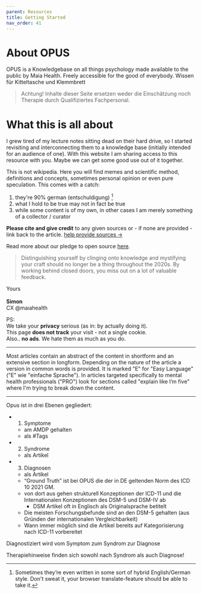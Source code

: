 ```yaml
---
parent: Resources
title: Getting Started
nav_order: 41
---
```


# About OPUS

OPUS is a Knowledgebase on all things psychology made available to the public by Maia Health.
Freely accessible for the good of everybody.
Wissen für Kitteltasche und Klemmbrett


> Achtung! Inhalte dieser Seite ersetzen weder die Einschätzung noch Therapie durch Qualifiziertes Fachpersonal.

# What this is all about

I grew tired of my lecture notes sitting dead on their hard drive, so I started revisiting and interconnecting them to a knowledge base (initially intended for an audience of one). With this website I am sharing access to this resource with you. Maybe we can get some good use out of it together.

This is not wikipedia. Here you will find memes and scientific method, definitions and concepts, sometimes personal opinion or even pure speculation. This comes with a catch:<br>
1. they're 90% german (entschuldigung) [^1]
2. what I hold to be true may not in fact be true
3. while some content is of my own, in other cases I am merely something of a collector / curator


[^1]: Sometimes they’re even written in some sort of hybrid English/German style. Don't sweat it, your browser translate-feature should be able to take it.

**Please cite and give credit** to any given sources or - if none are provided - link back to the article.  [help provide sources →](/feedback)
<br>

Read more about our pledge to open source [here](/pledge).

> Distinguishing yourself by clinging onto knowledge and mystifying your craft should no longer be a thing throughout the 2020s.
> By working behind closed doors, you miss out on a lot of valuable feedback.

Yours <br><br>
**Simon** <br>
CX @maıahealth

PS: <br>
We take your **privacy** serious (as in: by actually doing it). <br>
This page **does not track** your visit - not a single cookie. <br>
Also.. **no ads**. We hate them as much as you do.



---

Most articles contain an abstract of the content in shortform and an extensive section in longform.
Depending on the nature of the article a version in common words is provided. It is marked "E" for "Easy Language" ("E" wie "einfache Sprache").
In articles targeted specifically to mental health professionals ("PRO") look for sections called "explain like I’m five" where I'm trying to break down the content.


---


Opus ist in drei Ebenen gegliedert: 
- 1. Symptome
    - am AMDP gehalten
    - als #Tags
- 2. Syndrome
    - als Artikel
- 3. Diagnosen
    - als Artikel
    - “Ground Truth” ist bei OPUS die der in DE geltenden Norm des ICD 10 2021 GM.
    - von dort aus gehen strukturell Konzeptionen der ICD-11 und die Internationalen Konzeptionen des DSM-5 und DSM-IV ab
        - DSM Artikel oft in Englisch als Originalsprache betitelt
    - Die meisten Forschungsbefunde sind an den DSM-5 gehalten (aus Gründen der internationalen Vergleichbarkeit)
    - Wann immer möglich sind die Artikel bereits auf Kategorisierung nach ICD-11 vorbereitet

Diagnostiziert wird vom Symptom zum Syndrom zur Diagnose

Therapiehinweise finden sich sowohl nach Syndrom als auch Diagnose!